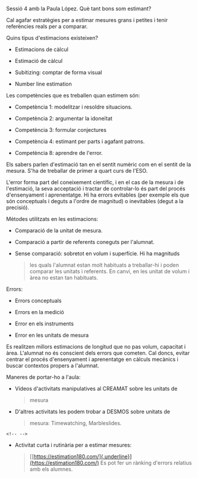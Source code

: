 Sessió 4 amb la Paula López. Què tant bons som estimant?

Cal agafar estratègies per a estimar mesures grans i petites i tenir
referències reals per a comparar.

Quins tipus d'estimacions existeixen?

-   Estimacions de càlcul

-   Estimació de càlcul

-   Subitizing: comptar de forma visual

-   Number line estimation

Les competències que es treballen quan estimem són:

-   Competència 1: modelitzar i resoldre situacions.

-   Competència 2: argumentar la idoneïtat

-   Competència 3: formular conjectures

-   Competència 4: estimant per parts i agafant patrons.

-   Competència 8: aprendre de l'error.

Els sabers parlen d'estimació tan en el sentit numèric com en el sentit
de la mesura. S'ha de treballar de primer a quart curs de l'ESO.

L'error forma part del coneixement científic, i en el cas de la mesura i
de l'estimació, la seva acceptació i tractar de controlar-lo és part del
procés d'ensenyament i aprenentatge. Hi ha errors evitables (per exemple
els que són conceptuals i deguts a l'ordre de magnitud) o inevitables
(degut a la precisió).

Mètodes utilitzats en les estimacions:

-   Comparació de la unitat de mesura.

-   Comparació a partir de referents coneguts per l'alumnat.

-   Sense comparació: sobretot en volum i superfície. Hi ha magnituds
    > les quals l'alumnat estan molt habituats a treballar-hi i poden
    > comparar les unitats i referents. En canvi, en les unitat de volum
    > i àrea no estan tan habituats.

Errors:

-   Errors conceptuals

-   Errors en la medició

-   Error en els instruments

-   Error en les unitats de mesura

Es realitzen millors estimacions de longitud que no pas volum, capacitat
i àrea. L'alumnat no és conscient dels errors que cometen. Cal doncs,
evitar centrar el procés d'ensenyament i aprenentatge en càlculs
mecànics i buscar contextos propers a l'alumnat.

Maneres de portar-ho a l'aula:

-   Vídeos d'activitats manipulatives al CREAMAT sobre les unitats de
    > mesura

-   D'altres activitats les podem trobar a DESMOS sobre unitats de
    > mesura: Timewatching, Marbleslides.

```{=html}
<!-- -->
```
-   Activitat curta i rutinària per a estimar mesures:
    > [[https://estimation180.com/]{.underline}](https://estimation180.com/)
    > Es pot fer un rànking d'errors relatius amb els alumnes.
